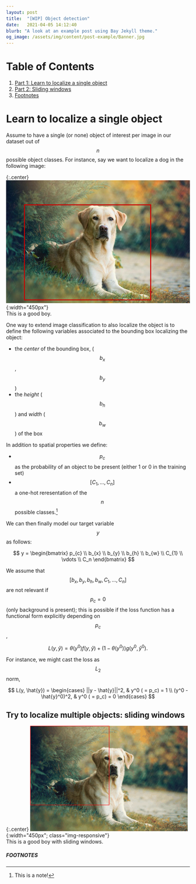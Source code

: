 ```yaml
---
layout: post
title:  "[WIP] Object detection"
date:   2021-04-05 14:12:40
blurb: "A look at an example post using Bay Jekyll theme."
og_image: /assets/img/content/post-example/Banner.jpg
---
```


 <style>
    figure {
      border: none;
      position: inline;
    top: 50%;
    left: 50%;
    transform: translate(-50%, -50%);
     }
  
  figcaption {
    background-color: white;
    color: black;
    font-style: italic;
    padding: 2px;
    text-align: center;
  }

  .center {
  text-align: center;
}
  </style>


# Table of Contents
1. [Part 1: Learn to localize a single object](#learn-to-localize-a-single-object)
2. [Part 2: Sliding windows](#try-to-localize-multiple-objects-sliding-windows)
3. [Footnotes](#footnotes)

# Learn to localize a single object

Assume to have a single (or none) object of interest per image in our dataset out of $$n$$ possible object classes. For instance, say we want to localize a dog in the following image:

{:.center}
![good boy](/assets/img/object-detection/labrador-retreiver.png){:width="450px"}
<br>This is a good boy.

One way to extend image classification to also localize the object is to define the following variables associated to the bounding box localizing the object:

- the *center* of the bounding box, ($$b_x$$, $$b_y$$)
- the *height* ($$b_h$$) and *width* ($$b_w$$) of the box

In addition to spatial properties we define:

- $$p_c$$ as the probability of an object to be present (either 1 or 0 in the training set)
- $$[C_1, \ldots, C_n]$$ a one-hot reresentation of the $$n$$ possible classes.[^1]

We can then finally model our target variable $$y$$ as follows:

$$
y = \begin{bmatrix}
        p_{c} \\
        b_{x} \\
        b_{y} \\
        b_{h} \\
        b_{w} \\
        C_{1} \\
        \vdots \\
        C_n
        \end{bmatrix}
$$

We assume that $$[b_{x}, b_{y}, b_{h}, b_{w} , C_{1}, \ldots, C_n]$$ are not relevant if $$p_c = 0$$ (only background is present); this is possible if the loss function has a functional form explicitly depending on $$p_c$$,

$$
L(y, \hat{y}) = \theta(y^0)f(y, \hat{y}) + (1 - \theta(y^0)) g(y^0, \hat{y}^0). 
$$

For instance, we might cast the loss as $$L_2$$ norm,

$$
L(y, \hat{y}) = \begin{cases} 
      ||y - \hat{y}||^2, & y^0 ( = p_c) = 1 \\
      (y^0 - \hat{y}^0)^2, & y^0 ( = p_c) = 0
   \end{cases}
$$

## Try to localize multiple objects: sliding windows

{:.center}
![sliding window](/assets/img/object-detection/sliding-window.gif){:width="450px"; class="img-responsive"}
<br>This is a good boy with sliding windows.

##### FOOTNOTES

[^1]: This is a note!
